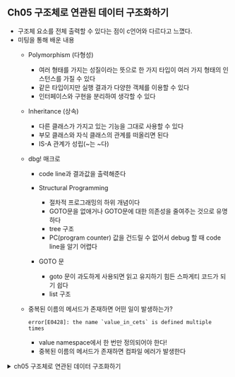 ## Ch05 구조체로 연관된 데이터 구조화하기
- 구조체 요소를 전체 출력할 수 있다는 점이 c언어와 다르다고 느꼈다.
 - 미팅을 통해 배운 내용
    - Polymorphism (다형성)
        - 여러 형태를 가지는 성질이라는 뜻으로 한 가지 타입이 여러 가지 형태의 인스턴스를 가질 수 있다
        - 같은 타입이지만 실행 결과가 다양한 객체를 이용할 수 있다 
        - 인터페이스와 구현을 분리하여 생각할 수 있다

    - Inheritance (상속)
        - 다른 클래스가 가지고 있는 기능을 그대로 사용할 수 있다
        - 부모 클래스와 자식 클래스의 관계를 떠올리면 된다
        - IS-A 관계가 성립(~는 ~다)

    - dbg! 매크로 
        - code line과 결과값을 출력해준다

        - Structural Programming
            - 절차적 프로그래밍의 하위 개념이다
            - GOTO문을 없애거나 GOTO문에 대한 의존성을 줄여주는 것으로 유명하다
            - tree 구조
            - PC(program counter) 값을 건드릴 수 없어서 debug 할 때 code line을 알기 어렵다

        - GOTO 문
            - goto 문이 과도하게 사용되면 읽고 유지하기 힘든 스파게티 코드가 되기 쉽다
            - list 구조

    - 중복된 이름의 메서드가 존재하면 어떤 일이 발생하는가?
        ~~~
        error[E0428]: the name `value_in_cets` is defined multiple times
        ~~~
        - value namespace에서 한 번만 정의되어야 한다! 
        - 중복된 이름의 메서드가 존재하면 컴파일 에러가 발생한다


<details>
<summary> ch05 구조체로 연관된 데이터 구조화하기 </summary>


### 학습내용
- 구조체 정의 및 생성하기
- 튜플과 구조체 비교

### 구조체 정의 및 인스턴스화
- 구조체(Struct) 
    - 여러 값을 묶고 이름을 지어서 의미 있는 묶음을 정의하는데 사용한다
    - 객체의 데이터 속성(attribute)과 비슷하다
    - 각각의 구성 요소에 이름을 붙일 수 있다
    - 특정 요소에 접근할 때 순서에 의존할 필요가 없다 <=> 튜플은 순서 의존 
    - 사용자 계정 정보를 저장하는 User 구조체 정의
        ~~~
        struct User {
            active: bool,
            username: String,
            email: String,
            sign_in_count: u64,
        }
        ~~~
        - 구조체 정의는 struct` 키워드와 구조체 이름`을 입력한다(구조체 이름의 첫글자는 대문자로 시작한다)
        - 중괄호 안에는 필드(filed)라고 부르는 각 구성 요소의 이름 및 타입을 정의한다
<br/><br/>
    - User 구조체의 인스턴스 생성
        ~~~
        fn main() {
            let user = User {
                active: true,
                username: String::from("someuser123"),
                email: String::from("someone@example.com"),
                sign_in_count: 1,
            };
        }
        ~~~
        - 정의한 구조체를 사용하려면 구조체의 인스턴스(instance)를 생성해야 한다
        - 인스턴스는 필드의 이름(key)과 해당 필드에 저장할 값(value)을 `키:값` 쌍의 형태로 추가해야 한다
<br/><br/>
    - User 인스턴스의 email 필드값 변경
        ~~~
        fn main() {
            let mut user1 = User {
                active: true,
                username: String::from("someuser1234"),
                email: String::from("someone@example.com"),
                sign_in_count: 1,
            };

            user1.email = String::from("anotheremaail@example.com");
        }
        ~~~
        - User 인스턴스도 `mut` 키워드를 사용하면 가변성을 부여할 수 있다 (이때, mut 인스턴스로 생성하면 모든 필드는 가변적이다)
        - 구조체 내 특정 값은 점(.)을 통해 얻을 수 있다
<br/><br/>
    - 매개변수를 전달하여 User 인스턴스를 반환하는 build_user 함수
        ~~~
        fn build_user(email: String, username: String) -> User {
            User {
                active: ture,
                username: username,
                email: email,
                sign_in_count: 1,
            }
        }
        ~~~
        - 이메일과 이름은 매개변수로 설정하고 active와 sign_in_count를 각각 true, 1로 설정한 User 인스턴스를 반환하는 함수이다
        - 이러한 방식으로 구현하면 email과 username이 동일한데 반복해서 작성하게 되는 번거로움이 있다
<br/><br/>
- 필드 초기화 축약법(field init shorthand)
    ~~~
    fn build_user(email: String, username: String) -> User {
        User {
            active: true,
            email,
            username,
            sign_in_count:1,
        }
    }
    ~~~
    - 변수명과 구조체 필드명이 같을 때 더 적은 타이핑으로 같은 기능을 구현할 수 있다
<br/><br/>
- 구조체 업데이트 문법(struct update syntax)
    - 인스턴스 생성 방법 1
        ~~~
        fn main() {
            // -- 생략 -- 
            let user2 = User {
                active: user1.active,
                username: user1.username,
                email: String::from("another@example.com"),
                sign_in_count: user1.sign_in_count,
            };
        }
        ~~~
        - 다른 인스턴스에서 대부분의 값을 유지한 채 몇 개의 값만 바꿔 새로운 인스턴스를 생성할 때 유용한 방법이다
    - 인스턴스 생성 방법 2
        ~~~
        fn main() {
            // -- 생략 --
            let user2 = User {
                email: String::from("another@example.com"),
                ..user1
            };
        }
        ~~~
        - `.. 문법`은 따로 명시된 필드를 제외한 나머지 필드를 주어진 인스턴스의 필드값으로 설정해주며 제일 끝에 적어야 한다
    - 위 두 예시는 email을 새로운 값으로 설정하고 나머지는 user1의 값과 동일한 값으로 설정한 user2 인스턴스를 생성해준다
    - user2를 생성한 후에는 user1을 사용할 수 없다. 이는 user1의 username이 String으로 user2로 이동되었기 때문이다. (소유권 바뀜)
<br/><br/>
- 튜플 구조체(tuple struct)
    - 구조체 자체에는 이름을 지어 의미를 주지만 필드에는 이름을 붙이지 않고 타입만 적어 넣은 형태이다
        ~~~
        struct Color(i32, i32, i32);
        struct Point(i32, i32, i32);

        fn main() {
            let black = Color(0, 0, 0);
            let origin = Point(0, 0, 0);
        }
        ~~~
        - black과 origin은 서로 다른 튜플 구조체의 인스턴트이다
        - 구조체 내 필드 구성은 같지만 각각의 구조체가 Color, Point로 별로의 타입으로 정의되어 있다
        - `.`으로 개별 값에 접근할 수 있다( ex. black.0 )
<br/><br/>
- 유사 유닛 구조체(unit-like struct)
    - 필드가 아예 없는 구조체
    - 어떤 타입에 대해 트레이트를 구현하고 싶지만 타입 내부에 데이터를 저장할 필요가 없을 경우 유용하다
        ~~~
        struct AlwaysEqual;

        fn main() {
            let subject = AlwaysEqual;
        }
        ~~~
        - 트레이트 정의 및 구현에서 자세히 다룰 예정이다 (ch10)
<br/><br/>
### 구조체를 사용한 예제 프로그램
- 사각형 넓이를 계산하는 프로그램 (단일 변수)
    ~~~
    fn main() {
        let width1 = 30;
        let height1 = 50;

        println!(
            "The area of the rectangle is {} equare pixels.",
            area(width1, height1)
        );
    }

    fn area(width: u32, height: u32) -> u32 {
        width * height
    }
    ~~~
    - 출력 결과
    ~~~
    The area of the rectangle is 1500 equare pixels.
    ~~~   
- 사각형 넓이를 계산하는 프로그램 (튜플)
    ~~~
    fn main() {
        let rect1 = (30, 50);

        println!(
            "The area of the rectangle is {} square pixels.",
            area(rect1)
        );
    }

    fn area(dimensions: (u32, u32)) -> u32 {
        dimensions.0 * dimensions.1
    }
    ~~~
    - 출력 결과
    ~~~
    The area of the rectangle is 1500 square pixels.
    ~~~
    - 튜플을 사용하여 두 개의 매개변수에서 하나의 매개변수만 전달하면 되는 코드로 리팩토링되었다
    - 각 요소에 이름이 없는 튜플의 특성으로 값을 인덱스로 접근해야 해서 계산식이 불명확해졌다
    - 다른 사람이 이 코드로 작업할 일이 생기면 코드와 데이터의 의미를 알지 못하면 에러가 발생하기 쉬워진다
<br/><br/>
- 사각형 넓이를 계산하는 프로그램 (구조체)
    ~~~
    struct Rectangle {
        width: u32,
        height: u32,
    }

    fn main() {
        let rect1 = Rectangle {
            width: 30,
            height: 50,s
        };

        println!(
            "The area of the rectangle is {} square pixels.",
            area(&rect1)
        );
    }

    fn area(rectangle: &Rectangle) -> u32 {
        rectangle.width * rectangle.height
    }
    ~~~
    - 출력 결과
    ~~~
    The area of the rectangle is 1500 square pixels.
    ~~~
    - Rectangle 구조체를 정의하여 width, height의 u32타입으로 필드를 정의하였다
    - fn area 함수에서 구조체를 매개변수로 전달하는데 여기서 함수가 소유권을 가져가면 함수 호출 이후에 더 이상 rect1를 사용할 수 없으므로 `불변 참조자 타입`으로 매개변수를 전달한다. 
    - area 함수는 Rectangle 인스턴스의 width, height 필드에 접근하여 넓이를 계산한다
    - 서술적인 필드명으로 계산식이 작성되어 있어서 명료성이 좋다 (누구나 이해할 수 있다)
<br/><br/>
- 트레이트 파생
    - Rectangle 인스턴스 출력 시도해보기
        ~~~
        struct Rectangle {
            width: u32,
            height: u32,
        }

        fn main() {
            let rect1 = Rectangle {
                width: 30,
                height: 50,
            };
            
            println!("rect1 is {}", rect1);
        }
        ~~~
        - 실행 결과
        ~~~
        error[E0277]: `Rectangle` doesn't implement `std::fmt::Display`
          --> src/main.rs:12:29
        |
        12 |     println!("rect1 is {}", rect1);
        |                             ^^^^^ `Rectangle` cannot be formatted with the default formatter
        |
        = help: the trait `std::fmt::Display` is not implemented for `Rectangle`
        = note: in format strings you may be able to use `{:?}` (or {:#?} for pretty-print) instead
        = note: this error originates in the macro `$crate::format_args_nl` which comes from the expansion of the macro `println` (in Nightly builds, run with -Z macro-backtrace for more info)
        ~~~
        - 기본 타입들은 Display가 기본적으로 구현되어 있다
        - 하지만 구조체는 쉼표, 중괄호, 필드 생략 등 여러 가지가 기능하기 때문에 애매한 상황을 발생시키지 않기 위해 Display 구현체가 제공되지 않는다
        - {} 대신 `{:?}`를 사용하는 것은 println!에 `Debug라는 출력 형식`을 사용하고 싶다고 전달하는 것을 의미한다 
        - println!()에 {}를 {:?}로 변경하여 실행하면 아래와 같은 에러가 발생한다.

        ~~~
        error[E0277]: `Rectangle` doesn't implement `Debug`
          --> src/main.rs:13:31
        |
        13 |     println!("rect1 is {:?}", rect1);
        |                               ^^^^^ `Rectangle` cannot be formatted using `{:?}`
        |
        = help: the trait `Debug` is not implemented for `Rectangle`
        = note: add `#[derive(Debug)]` to `Rectangle` or manually `impl Debug for Rectangle`
        = note: this error originates in the macro `$crate::format_args_nl` which comes from the expansion of the macro `println` (in Nightly builds, run with -Z macro-backtrace for more info)
        help: consider annotating `Rectangle` with `#[derive(Debug)]`
        |
        1  + #[derive(Debug)]
        2  | struct Rectangle {
        |
        ~~~
        - 러스트는 디버깅 정보를 출력하는 기능을 자체적으로 가지고 있다 
        - 구조제에 해당 기능을 적용하려면 명시적인 동의가 필요하다 
        - 구조체 정의 바로 이전에 `#[derive(Debug)]` 외부 속성(outer attribute)을 작성해주어야 한다
    - 디버깅용으로 Rectangle 인스턴스 출력 시도해보기
        ~~~
        #[derive(Debug)]
        struct Rectangle {
            width: u32,
            height: u32,
        }

        fn main() {
            let rect1 = Rectangle {
                width: 30,
                height: 50,
            };
            
            println!("rect1 is {:?}", rect1);
        }
        ~~~
        - 실행 결과
        ~~~
        rect1 is Rectangle { width: 30, height: 50 }
        ~~~
        - 인스턴스 내 모든 필드값을 출력한다
        - {:?} 대신 {:#?}를 사용하면 어떻게 출력될까?
        ~~~
        rect1 is Rectangle {
            width: 30,
            height: 50,
        }
        ~~~       
    - dbg! 매크로를 사용하여 Rectangle 인스턴스 출력 시도해보기
        ~~~
        #[derive(Debug)]
        struct Rectangle {
            width: u32,
            height: u32,
        }

        fn main() {
            let scale = 2;
            let rect1 = Rectangle {
                width: dbg!(30 * scale),
                height: 50,
            };

            dbg!(&rect1);
        }
        ~~~
        - `dbg! 매크로`는 표현식의 소유권을 가져와서 매크로를 호출한 파일 및 라인 번호를 결과값과 함께 출력하고 다시 소유권을 반환하는 매크로이다
        - 위 코드에서는 `소유권을 유지`하기 위해 `& 참조 연산자를 사용`하여 매크로를 호출하였다.
        - 실행 결과 
        ~~~
        [src/main.rs:10:16] 30 * scale = 60
        [src/main.rs:14:5] &rect1 = Rectangle {
            width: 60,
            height: 50,
        }
        ~~~
        - dbg! 매크로는 코드가 어떤 일을 하고 있는지 알아볼 때 매우 유용하다
    - 러스트는 derive 속성으로 직접 만든 타입에 유용한 동작을 추가할 수 있는 트레이트를 제공한다 (자세한 내용은 ch10에서 다룰 예정이다)
<br/><br/>
- 튜플과 구조체 비교   
    - 튜플
        - 고정된 크기의 다양한 타입
        - 다수의 변수를 사용하거나 일시적인 그룹을 저장할 때 유용하다
        - 각 요소에 접근할 때 인덱스 값으로 접근해야 하기 때문에 순서에 의존도가 높다
        - 요소별 이름을 정의하지 않기 때문에 데이터의 의미 전달이 나쁘다 
    
    - 구조체
        - 연관된 변수들로 이루어진 사용자 정의 데이터 타입
        - 의미있는 컨셉 또는 프로그램의 entity를 나타내는 새로운 데이터 타입을 필요로 할 때 유용하다 
        - 각각의 요소마다 이름을 붙여 구조체의 명확성을 가진다 
        - 특정 요소에 접근할 때 순서에 의존할 필요가 없고 각 요소의 이름으로 접근하면 된다 
<br/><br/>
### 메서드 문법
- 메서드(method)란?
    - fn 키워드와 함수명으로 선언하고 매개변수와 반환값을 가지며, 다른 어딘가로부터 호출될 때 실행된다
    - 구조체 콘텍스트에 정의되고, 첫 번째 매개변수가 항상 self를 가진다
    - self 매개변수는 메서드를 호출하고 있는 구조체 인스턴스를 나타낸다
<br/><br/>
- 메서드 정의하기
    ~~~
    #[derive (Debug)]
    struct Rectangle {
        width: u32,
        height: u32,
    }

    impl Rectangle {
        fn area(&self) -> u32 {
            self.width * self.height
        }
    }

    fn main() {
        let rect1 = Rectangle {
            width: 30,
            height: 30,
        };

        println!(
            "The area of the rectangle is {} square pixels.",
            rect1.area()
        );
    }
    ~~~
    - Rectangle의 콘텍스트에 함수를 정의하기 위해서는 impl(implementation, 구현) 블록을 만들어야 한다 
    - impl 의 블록 안에 함수를 작성하고 함수 시그니처의 첫 번째 매개변수를 self로 변경한다
    - impl 블록 내에서 Self 는 impl 블록의 대상이 되는 타입의 별칭으로 `&(참조자 키워드)`를 붙여 소유권을 가져오지 않고 참조할 수 있다
    - 메서드 작업 중 호출한 인스턴스를 변경하고 싶다면 첫 번째 매개변수로 `&mut self` 를 사용하면 된다 
<br/><br/>
- 중복된 이름의 메서드 생성해보기 
    ~~~
    #[derive (Debug)]
    struct Rectangle {
        width: u32,
        height: u32,
    }

    impl Rectangle {
        fn area(&self) -> u32 {
            self.width * self.height
        }

        fn width(&self) -> bool {
            self.width > 0
        }
    }

    fn main() {
        let rect1 = Rectangle {
            width: 30,
            height: 30,
        };

        if rect1.width() {
            println!("The rectangle has a nonzero width; it is {}", rect1.width());
        }
    }
    ~~~
    - Rectangle 구조체의 width 필드와 width 메서드가 동일한 이름을 갖지만, 이름 뒤에 괄호를 붙이면 메서드로 인지한다
    - 필드와 동일한 이름의 메서드를 만드는 경우에는 해당 필드의 값을 얻어오는 것 말고는 아무것도 하지 않는 경우가 대부분이다. 이런 메서드를 getter라고 부른다 
    - 필드를 비공개(private)로 하고 메서드는 공개(public)로 만들 수 있기 때문에 읽기 전용 접근만 허용하고자 하는 경우에 getter는 유용하다 
    - 러스트는 getter을 자동으로 만들지 않는다 
<br/><br/>
- 더 많은 매개변수를 가진 메서드 
    ~~~
    struct Rectangle {
        width: u32,
        height: u32,
    }
    impl Rectangle {
        fn area(&self) -> u32 {
            self.width * self.height
        }

        fn can_hold(&self, other: &Rectangle) -> bool {
            self.width > other.width && self.height > other.height
        }
    }

    fn main() {
        let rect1 = Rectangle{
            width: 30,
            height: 50,
        };
        let rect2 = Rectangle {
            width = 10,
            height = 40,
        };
        let rect3 = Rectangle {
            width: 60,
            height: 45,
        };
        println!("Can rect1 hold rect2? {}", rect1.can_hold(&rect2));
        println!("Can rect1 hold rect3? {}", rect1.can_hold(&rect3));
    }
    ~~~
    - 출력 결과
    ~~~
    Can rect1 hold rect2? true
    Can rect1 hold rect3? false
    ~~~
    - rect1.can_hold에서 매개변수로 rect2를 전달하였는데 rect2의 값을 읽어오기만 하면 되기 때문에 불변 참조자로 매개변수를 전달하였다
    - can_hold(&self, other: &Rectangle) 을 통해 rect1.can_hold 함수를 호출하면 rect1(메서드를 호출하는 구조체의 인스턴스)의 값에 접근할 수 있다는 것을 알 수 있다

- circle 구조체 구현해보기
    - 조건
        - circle 구조체에는 radius 이름의 i32 타입의 하나의 인스턴스가 있다
        - 이 구조체는 반지름을 계산하는 함수가 정의되어 있다
    <details>
    <summary> circle 구조체 구현 코드 </summary>

        struct Circle {
            radius: i32,
        }

        impl Circle {
            fn get_circumference(&self) -> f64 {
                2.0 * self.radius as f64 * 3.14
            }

            fn get_area(&self) -> f64 {
                3.14 * self.radius as f64 * self.radius as f64
            }
        }

        fn main() {
            let circle1 = Circle {
                radius:12,
            };

            println!("circumference of circle1 is {}", circle1.get_circumference());
            println!("area of circle1 is {:.2}", circle1.get_area());

        }

    - 여기서 `as f64`를 사용한 이유는 러스트는 i32 타입을 float으로 곱할 수 없으므로 타입을 일치시켜야 하기 때문이다
    - 소수점 아래 2번째 자리까지 출력하기 위해서는 {:.2} 로 formatting을 해주면 된다. 이때, 소수점 아래 3번째 자리에서 반올림을 한다.
    </details>
<br/>

- 연관 함수(associtated function)
    - impl 블록 내에 구현된 모든 함수를 연관 함수라고 부르며 impl 뒤에 나오는 타입과 모두 연관된 함수이기 때문이다
    - 작동하는 데 해당 타입의 인스턴스가 필요하지 않다면 self를 첫 매개변수로 갖지 않는 연관 함수를 정의할 수 있다 
    - 구조체의 새 인스턴스를 반환하는 생성자로 자주 활용된다 
    - 보통 new 라고 명명되며 특별한 이름 혹은 키워드가 아니다 
    - 연관 함수 예제 실행해보기
        ~~~
        #[derive(Debug)]
        struct Rectangle {
            width: u32,
            height: u32,
        }

        impl Rectangle {
            fn square(size: u32) -> Self {
                Self{
                    width: size,
                    height: size,
                }
            }
        }

        fn main() {
            let sq = Rectangle::square(3);
            println!("Rectangle square = {:?}", sq);
        }
        ~~~
        - 실행 결과
        ~~~
        Rectangle square = Rectangle { width: 3, height: 3 }
        ~~~
        - 여기서 Self 키워드는 impl 키워드 뒤에 적혀 있는 타입의 별칭으로 위 예제에서는 Rectangle 타입을 의미한다
        - 연관 함수를 호출할 때엔 구조체명에 :: 구문을 붙여서 호출한다 (:: 구문은 ch07에서 다뤄질 예정)
<br/>

- 여러 개의 impl 블록
    - 각 구조체는 여러 개의 impl 블록을 가질 수 있다
    - impl 블록을 반드시 하나만 작성해야 할 필요는 없다
    - ch10에서 여러 impl 블록을 유용하게 사용하는 경우인 제네릭(generic) 타입 및 트레이트 내용을 볼 수 있다
</details>
